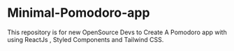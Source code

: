 # Minimal-Pomodoro-app

This repository is for new OpenSource Devs to Create A Pomodoro app with using ReactJs , Styled Components and Tailwind CSS.

